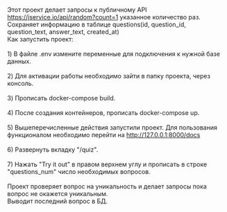 
<br>Этот проект делает запросы к публичному API https://jservice.io/api/random?count=1 указанное количество раз.
<br>Сохраняет информацию в таблице questions(id, question_id, question_text, answer_text, created_at)
<br>Как запустить проект:
<br>
<br>    1) В файле .env измените переменные для подключения к нужной базе данных.
<br>
<br>    2) Для активации работы необходимо зайти в папку проекта, через консоль.
<br>
<br>    3) Прописать docker-compose build. 
<br>
<br>    4) После создания контейнеров, прописать docker-compose up.
<br>
<br>    5) Вышеперечисленные действия запустили проект. Для пользования функционалом необходимо перейти на http://127.0.0.1:8000/docs
<br>
<br>   6) Развернуть вкладку "/quiz".
<br>
<br>   7) Нажать "Try it out" в правом верхнем углу и прописать в строке "questions_num" число необходимых вопросов.
<br>
<br>Проект проверяет вопрос на уникальность и делает запросы пока вопрос не окажется уникальным.
<br>Выводит последний вопрос в БД.
    
